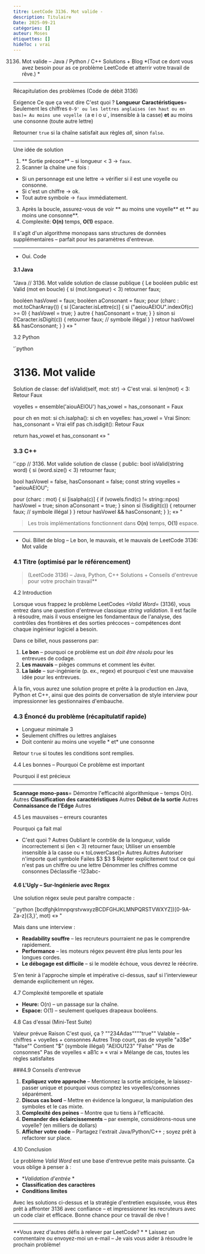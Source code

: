 ```yaml
---
titre: LeetCode 3136. Mot valide -
description: Titulaire
Date: 2025-09-21
catégories: []
auteur: Moses
étiquettes: []
hideToc : vrai
---
```

3136. Mot valide – Java / Python / C++ Solutions + Blog
*(Tout ce dont vous avez besoin pour as ce problème LeetCode et atterrir votre travail de rêve.) *

---

Récapitulation des problèmes (Code de débit 3136)

Exigence Ce que ça veut dire
C'est quoi ?
**Longueur**
**Caractéristiques**= Seulement les chiffres `0‐9' ou les lettres anglaises (en haut ou en bas)=
Au moins une voyelle (`a e i o u`, insensible à la casse) **et** au moins une consonne (toute autre lettre)

Retourner `true` si la chaîne satisfait aux règles *all*, sinon `false`.

---

Une idée de solution

1. ** Sortie précoce** – si longueur < 3 → `faux`.
2. Scanner la chaîne une fois :
* Si un personnage est une lettre → vérifier si il est une voyelle ou consonne.
* Si c'est un chiffre → ok.
* Tout autre symbole → `faux` immédiatement.
3. Après la boucle, assurez-vous de voir ** au moins une voyelle** et ** au moins une consonne**.
4. Complexité: **O(n)** temps, **O(1)** espace.

Il s'agit d'un algorithme monopass sans structures de données supplémentaires – parfait pour les paramètres d'entrevue.

---

- Oui. Code

#### 3.1 Java

"Java
// 3136. Mot valide
solution de classe publique {
Le booléen public est Valid (mot en boucle) {
si (mot.longueur) < 3) retourner faux;

booléen hasVowel = faux;
booléen aConsonant = faux;
pour (charc : mot.toCharArray()) {
si [Caracter.isLettre(c)] {
si ("aeiouAEIOU".indexOf(c) >= 0) {
hasVowel = true;
} autre {
hasConsonant = true;
}
} sinon si (!Caracter.isDigit(c)) {
retourner faux; // symbole illégal
}
}
retour hasVowel && hasConsonant;
}
}
«» "

3.2 Python

'`python
# 3136. Mot valide
Solution de classe:
def isValid(self, mot: str) -> C'est vrai.
si len(mot) < 3:
Retour Faux

voyelles = ensemble('aiouAEIOU')
has_vowel = has_consonant = Faux

pour ch en mot:
si ch.isalpha():
si ch en voyelles:
has_vowel = Vrai
Sinon:
has_consonant = Vrai
elif pas ch.isdigit():
Retour Faux

return has_vowel et has_consonant
«» "

### 3.3 C++

'`cpp
// 3136. Mot valide
solution de classe {
public:
bool isValid(string word) {
si (word.size() < 3) retourner faux;

bool hasVowel = false, hasConsonant = false;
const string voyelles = "aeiouAEIOU";

pour (charc : mot) {
si [isalpha(c)] {
if (vowels.find(c) != string::npos) hasVowel = true;
sinon aConsonant = true;
} sinon si (!isdigit(c)) {
retourner faux; // symbole illégal
}
}
retour hasVowel && hasConsonant;
}
};
«» "

> Les trois implémentations fonctionnent dans **O(n)** temps, **O(1)** espace.

---

- Oui. Billet de blog – Le bon, le mauvais, et le mauvais de LeetCode 3136: Mot valide

### 4.1 Titre (optimisé par le référencement)

> (LeetCode 3136) – Java, Python, C++ Solutions + Conseils d'entrevue pour votre prochain travail**

4.2 Introduction

Lorsque vous frappez le problème LeetCodes *=Valid Word=* (3136), vous entrez dans une question d'entrevue classique *string validation*. Il est facile à résoudre, mais il vous enseigne les fondamentaux de l'analyse, des contrôles des frontières et des sorties précoces – compétences dont chaque ingénieur logiciel a besoin.

Dans ce billet, nous passerons par:

1. **Le bon** – pourquoi ce problème est un *doit être résolu* pour les entrevues de codage.
2. **Les mauvais** – pièges communs et comment les éviter.
3. **La laide** – sur-ingénierie (p. ex., regex) et pourquoi c'est une mauvaise idée pour les entrevues.

À la fin, vous aurez une solution propre et prête à la production en Java, Python et C++, ainsi que des points de conversation de style interview pour impressionner les gestionnaires d'embauche.

### 4.3 Énoncé du problème (récapitulatif rapide)

- Longueur minimale 3
- Seulement chiffres ou lettres anglaises
- Doit contenir au moins une voyelle * et* une consonne

Retour `true` si toutes les conditions sont remplies.

4.4 Les bonnes – Pourquoi Ce problème est important

Pourquoi il est précieux
-- -- -- -- -- -- -- ------------------
**Scannage mono-pass**= Démontre l'efficacité algorithmique – temps O(n). Autres
**Classification des caractéristiques** Autres
**Début de la sortie** Autres
**Connaissance de l'Edge** Autres

4.5 Les mauvaises – erreurs courantes

Pourquoi ça fait mal
- C'est quoi ?
Autres Oubliant le contrôle de la longueur, valide incorrectement si (len < 3) retourner faux;
Utiliser un ensemble insensible à la casse ou « toLowerCase()» Autres
Autres Autoriser n'importe quel symbole Failes $3 $3 $ Rejeter explicitement tout ce qui n'est pas un chiffre ou une lettre
Dénommer les chiffres comme consonnes Déclassifie -123abc-

#### 4.6 L'Ugly – Sur-Ingénierie avec Regex

Une solution régex seule peut paraître compacte :

'`python
[bcdfghjklmnpqrstvwxyzBCDFGHJKLMNPQRSTVWXYZ])[0-9A-Za-z]{3,}', mot)
«» "

Mais dans une interview :

- **Readability souffre** – les recruteurs pourraient ne pas le comprendre rapidement.
- **Performance** – les moteurs régex peuvent être plus lents pour les longues cordes.
- **Le débogage est difficile** – si le modèle échoue, vous devrez le réécrire.

S'en tenir à l'approche simple et impérative ci-dessus, sauf si l'intervieweur demande explicitement un régex.

4.7 Complexité temporelle et spatiale

- **Heure:** O(n) – un passage sur la chaîne.
- **Espace:** O(1) – seulement quelques drapeaux booléens.

4.8 Cas d'essai (Mini-Test Suite)

Valeur prévue Raison
C'est quoi, ça ?
""234Adas""""true"" Valable – chiffres + voyelles + consonnes Autres
Trop court, pas de voyelle
"a3$e" "false"" Contient "$" (symbole illégal)
"AEIOU123" "False" "Pas de consonnes"
Pas de voyelles
« aB1c » « vrai » Mélange de cas, toutes les règles satisfaites

###4.9 Conseils d'entrevue

1. **Expliquez votre approche** – Mentionnez la sortie anticipée, le laissez-passer unique et pourquoi vous comptez les voyelles/consonnes séparément.
2. **Discus cas bord** – Mettre en évidence la longueur, la manipulation des symboles et le cas mixte.
3. **Complexité des peines** – Montre que tu tiens à l'efficacité.
4. **Demander des éclaircissements** – par exemple, considérons-nous une voyelle? (en milliers de dollars)
5. **Afficher votre code** – Partagez l'extrait Java/Python/C++ ; soyez prêt à refactorer sur place.

4.10 Conclusion

Le problème *Valid Word* est une base d'entrevue petite mais puissante. Ça vous oblige à penser à :

- **Validation d'entrée* *
- **Classification des caractères**
- **Conditions limites**

Avec les solutions ci-dessus et la stratégie d'entretien esquissée, vous êtes prêt à affronter 3136 avec confiance – et impressionner les recruteurs avec un code clair et efficace. Bonne chance pour ce travail de rêve !

---

**Vous avez d'autres défis à relever par LeetCode? * *
Laissez un commentaire ou envoyez-moi un e-mail – Je vais vous aider à résoudre le prochain problème!